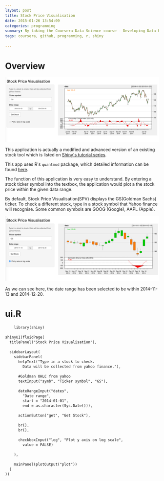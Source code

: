 ```yaml
---
layout: post
title: Stock Price Visualisation
date: 2015-01-26 13:54:09
categories: programming
summary: By taking the Coursera Data Science course - Developing Data Products, I have created an interactive application using Shiny by RStudio.
tags: coursera, github, programming, r, shiny

---
```


# Overview

![](/images/stock/1.png)
 
This application is actually a modified and advanced version of an existing stock tool which is listed on [Shiny's tutorial series](http://shiny.rstudio.com/tutorial/lesson6/).

This app uses R's `quantmod` package, which detailed information can be found [here](http://www.quantmod.com/).

The function of this application is very easy to understand. By entering a stock ticker symbol into the textbox, the application would plot a the stock price within the given data range.

By default, Stock Price Visualisation(SPV) displays the GS(Goldman Sachs) ticker. To check a different stock, type in a stock symbol that Yahoo finance will recognise. Some common symbols are GOOG (Google), AAPL (Apple).

![](/images/stock/2.png)

As we can see here, the date range has been selected to be within 2014-11-13 and 2014-12-20. 

# ui.R

```{r}
	library(shiny)

shinyUI(fluidPage(
  titlePanel("Stock Price Visualisation"),
  
  sidebarLayout(
    sidebarPanel(
      helpText("Type in a stock to check. 
        Data will be collected from yahoo finance."),
     
      #Goldman OHLC from yahoo
      textInput("symb", "Ticker symbol", "GS"),
    
      dateRangeInput("dates", 
        "Date range",
        start = "2014-01-01", 
        end = as.character(Sys.Date())),
   
      actionButton("get", "Get Stock"),
      
      br(),
      br(),
      
      checkboxInput("log", "Plot y axis on log scale", 
        value = FALSE)
    
    ),
    
    mainPanel(plotOutput("plot"))
  )
))
```

